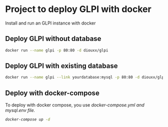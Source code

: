 # Project to deploy GLPI with docker

Install and run an GLPI instance with docker

## Deploy GLPI without database
```sh
docker run --name glpi -p 80:80 -d diouxx/glpi
```

## Deploy GLPI with existing database
```sh
docker run --name glpi --link yourdatabase:mysql -p 80:80 -d diouxx/glpi
```

## Deploy with docker-compose

To deploy with docker compose, you use <em>docker-compose.yml<em> and <em>mysql.env<em> file.

```sh
docker-compose up -d
```


